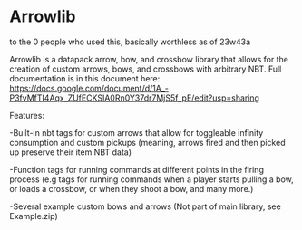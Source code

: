 # Arrowlib
to the 0 people who used this, basically worthless as of 23w43a

Arrowlib is a datapack arrow, bow, and crossbow library that allows for the creation of custom arrows, bows, and crossbows with arbitrary NBT. Full documentation is in this document here: https://docs.google.com/document/d/1A_-P3fvMfTI4Aqx_ZUfECKSIA0Rn0Y37dr7MjS5f_pE/edit?usp=sharing

Features:

  -Built-in nbt tags for custom arrows that allow for toggleable infinity consumption and custom pickups (meaning, arrows fired and then picked up preserve their item NBT data)
  
  -Function tags for running commands at different points in the firing process (e.g tags for running commands when a player starts pulling a bow, or loads a crossbow, or when they shoot a bow, and many more.)

  -Several example custom bows and arrows (Not part of main library, see Example.zip)
